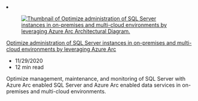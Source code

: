 <!-- This file is automatically generated by build/architectures/build_index.py. Any updates will be lost. -->

<!-- markdownlint-disable MD033 -->

<li class="grid-item item-column" data-categories="Hybrid Databases ">
<article class="card">
    <div class="card-header has-margin-bottom-none" aria-hidden="true">
        <figure class="image diagram has-height-175 has-overflow-hidden level">
            <a href="/azure/architecture/hybrid/azure-arc-sql-server"><img src="/azure/architecture/browse/thumbs/azure-arc-sql-server.png" class="diagram" alt="Thumbnail of Optimize administration of SQL Server instances in on-premises and multi-cloud environments by leveraging Azure Arc Architectural Diagram." data-linktype="relative-path"></a>
        </figure>
    </div>
    <div class="card-content">
        <a class="card-content-title has-margin-top-none" href="/azure/architecture/hybrid/azure-arc-sql-server">
            <p>Optimize administration of SQL Server instances in on-premises and multi-cloud environments by leveraging Azure Arc</p>
        </a>
        <ul class="card-content-metadata">
            <li>11/29/2020</li>
            <li>12 min read</li>
        </ul>
        <p class="card-content-description">Optimize management, maintenance, and monitoring of SQL Server with Azure Arc enabled SQL Server and Azure Arc enabled data services in on-premises and multi-cloud environments.</p>
        <div class="bottom-to-top-fade is-hidden-mobile"></div>
    </div>
</article>
</li>

